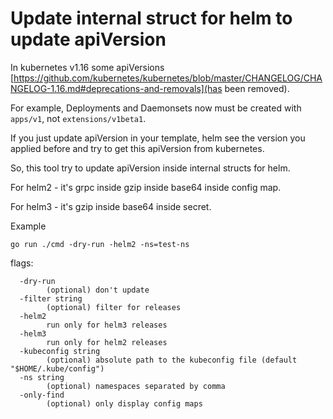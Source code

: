 # Update internal struct for helm to update apiVersion

In kubernetes v1.16 some apiVersions [https://github.com/kubernetes/kubernetes/blob/master/CHANGELOG/CHANGELOG-1.16.md#deprecations-and-removals](has been removed).

For example, Deployments and Daemonsets now must be created with `apps/v1`, not `extensions/v1beta1`.

If you just update apiVersion in your template, helm see the version you applied before and try to get this apiVersion from kubernetes.

So, this tool try to update apiVersion inside internal structs for helm.

For helm2 - it's grpc inside gzip inside base64 inside config map.

For helm3 - it's gzip inside base64 inside secret.


Example

```
go run ./cmd -dry-run -helm2 -ns=test-ns
```



flags:
```
  -dry-run
        (optional) don't update
  -filter string
        (optional) filter for releases
  -helm2
        run only for helm3 releases
  -helm3
        run only for helm2 releases
  -kubeconfig string
        (optional) absolute path to the kubeconfig file (default "$HOME/.kube/config")
  -ns string
        (optional) namespaces separated by comma
  -only-find
        (optional) only display config maps
```
